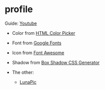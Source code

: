 # profile

Guide: [Youtube](https://youtu.be/NslgqvvjTls)

- Color from [HTML Color Picker](https://www.w3schools.com/colors/colors_picker.asp)
- Font from [Google Fonts](https://fonts.google.com/)
- Icon from [Font Awesome](https://fontawesome.com/)
- Shadow from [Box Shadow CSS Generator](https://html-css-js.com/css/generator/box-shadow/)

- The other:
  - [LunaPic](https://www2.lunapic.com/editor/)
